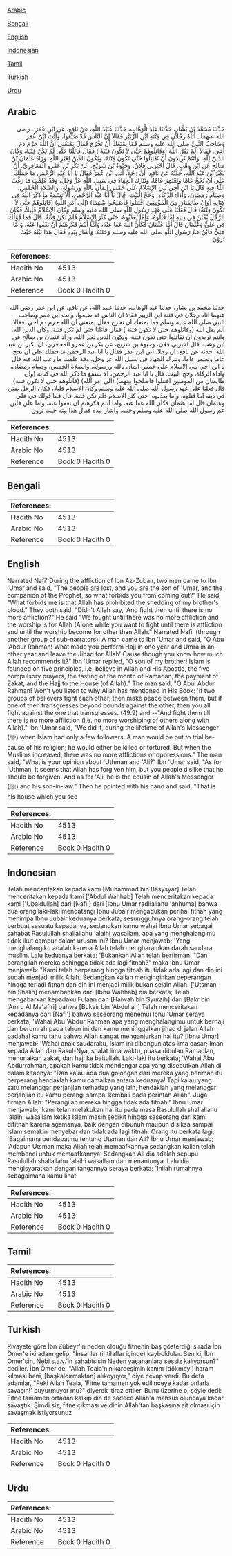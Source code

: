 [Arabic](#arabic)

[Bengali](#bengali)

[English](#english)

[Indonesian](#indonesian)

[Tamil](#tamil)

[Turkish](#turkish)

[Urdu](#urdu)

## Arabic


<div dir="rtl" lang="ar" style={{fontSize:'larger',backgroundColor:'#f8f9fa',padding:20}}>
حَدَّثَنَا مُحَمَّدُ بْنُ بَشَّارٍ، حَدَّثَنَا عَبْدُ الْوَهَّابِ، حَدَّثَنَا عُبَيْدُ اللَّهِ، عَنْ نَافِعٍ، عَنِ ابْنِ عُمَرَ ـ رضى الله عنهما ـ أَتَاهُ رَجُلاَنِ فِي فِتْنَةِ ابْنِ الزُّبَيْرِ فَقَالاَ إِنَّ النَّاسَ قَدْ ضُيِّعُوا، وَأَنْتَ ابْنُ عُمَرَ وَصَاحِبُ النَّبِيِّ صلى الله عليه وسلم فَمَا يَمْنَعُكَ أَنْ تَخْرُجَ فَقَالَ يَمْنَعُنِي أَنَّ اللَّهَ حَرَّمَ دَمَ أَخِي‏.‏ فَقَالاَ أَلَمْ يَقُلِ اللَّهُ ‏(‏وَقَاتِلُوهُمْ حَتَّى لاَ تَكُونَ فِتْنَةٌ ‏)‏ فَقَالَ قَاتَلْنَا حَتَّى لَمْ تَكُنْ فِتْنَةٌ، وَكَانَ الدِّينُ لِلَّهِ، وَأَنْتُمْ تُرِيدُونَ أَنْ تُقَاتِلُوا حَتَّى تَكُونَ فِتْنَةٌ، وَيَكُونَ الدِّينُ لِغَيْرِ اللَّهِ‏.‏ وَزَادَ عُثْمَانُ بْنُ صَالِحٍ عَنِ ابْنِ وَهْبٍ، قَالَ أَخْبَرَنِي فُلاَنٌ، وَحَيْوَةُ بْنُ شُرَيْحٍ، عَنْ بَكْرِ بْنِ عَمْرٍو الْمَعَافِرِيِّ، أَنَّ بُكَيْرَ بْنَ عَبْدِ اللَّهِ، حَدَّثَهُ عَنْ نَافِعٍ، أَنَّ رَجُلاً، أَتَى ابْنَ عُمَرَ فَقَالَ يَا أَبَا عَبْدِ الرَّحْمَنِ مَا حَمَلَكَ عَلَى أَنْ تَحُجَّ عَامًا وَتَعْتَمِرَ عَامًا، وَتَتْرُكَ الْجِهَادَ فِي سَبِيلِ اللَّهِ عَزَّ وَجَلَّ، وَقَدْ عَلِمْتَ مَا رَغَّبَ اللَّهُ فِيهِ قَالَ يَا ابْنَ أَخِي بُنِيَ الإِسْلاَمُ عَلَى خَمْسٍ إِيمَانٍ بِاللَّهِ وَرَسُولِهِ، وَالصَّلاَةِ الْخَمْسِ، وَصِيَامِ رَمَضَانَ، وَأَدَاءِ الزَّكَاةِ، وَحَجِّ الْبَيْتِ‏.‏ قَالَ يَا أَبَا عَبْدِ الرَّحْمَنِ، أَلاَ تَسْمَعُ مَا ذَكَرَ اللَّهُ فِي كِتَابِهِ ‏(‏وَإِنْ طَائِفَتَانِ مِنَ الْمُؤْمِنِينَ اقْتَتَلُوا فَأَصْلِحُوا بَيْنَهُمَا‏)‏ ‏(‏إِلَى أَمْرِ اللَّهِ‏)‏ ‏(‏قَاتِلُوهُمْ حَتَّى لاَ تَكُونَ فِتْنَةٌ‏)‏ قَالَ فَعَلْنَا عَلَى عَهْدِ رَسُولِ اللَّهِ صلى الله عليه وسلم وَكَانَ الإِسْلاَمُ قَلِيلاً، فَكَانَ الرَّجُلُ يُفْتَنُ فِي دِينِهِ إِمَّا قَتَلُوهُ، وَإِمَّا يُعَذِّبُوهُ، حَتَّى كَثُرَ الإِسْلاَمُ فَلَمْ تَكُنْ فِتْنَةٌ‏.‏ قَالَ فَمَا قَوْلُكَ فِي عَلِيٍّ وَعُثْمَانَ قَالَ أَمَّا عُثْمَانُ فَكَأَنَّ اللَّهَ عَفَا عَنْهُ، وَأَمَّا أَنْتُمْ فَكَرِهْتُمْ أَنْ تَعْفُوا عَنْهُ، وَأَمَّا عَلِيٌّ فَابْنُ عَمِّ رَسُولِ اللَّهِ صلى الله عليه وسلم وَخَتَنُهُ‏.‏ وَأَشَارَ بِيَدِهِ فَقَالَ هَذَا بَيْتُهُ حَيْثُ تَرَوْنَ‏.‏
</div>
<div style={{backgroundColor:'#f8f9fa',padding:20, marginBottom: 10}}><table> <thead> <tr> <th>References:</th> <th></th> </tr> </thead> <tbody><tr><td>Hadith No</td><td>4513</td></tr><tr><td>Arabic No</td><td>4513</td></tr><tr><td>Reference</td><td>Book 0 Hadith 0</td></tr></tbody></table></div>


<div dir="rtl" lang="ar" style={{fontSize:'larger',backgroundColor:'#f8f9fa',padding:20}}>
حدثنا محمد بن بشار، حدثنا عبد الوهاب، حدثنا عبيد الله، عن نافع، عن ابن عمر رضى الله عنهما اتاه رجلان في فتنة ابن الزبير فقالا ان الناس قد ضيعوا، وانت ابن عمر وصاحب النبي صلى الله عليه وسلم فما يمنعك ان تخرج فقال يمنعني ان الله حرم دم اخي. فقالا الم يقل الله (وقاتلوهم حتى لا تكون فتنة ) فقال قاتلنا حتى لم تكن فتنة، وكان الدين لله، وانتم تريدون ان تقاتلوا حتى تكون فتنة، ويكون الدين لغير الله. وزاد عثمان بن صالح عن ابن وهب، قال اخبرني فلان، وحيوة بن شريح، عن بكر بن عمرو المعافري، ان بكير بن عبد الله، حدثه عن نافع، ان رجلا، اتى ابن عمر فقال يا ابا عبد الرحمن ما حملك على ان تحج عاما وتعتمر عاما، وتترك الجهاد في سبيل الله عز وجل، وقد علمت ما رغب الله فيه قال يا ابن اخي بني الاسلام على خمس ايمان بالله ورسوله، والصلاة الخمس، وصيام رمضان، واداء الزكاة، وحج البيت. قال يا ابا عبد الرحمن، الا تسمع ما ذكر الله في كتابه (وان طايفتان من المومنين اقتتلوا فاصلحوا بينهما) (الى امر الله) (قاتلوهم حتى لا تكون فتنة) قال فعلنا على عهد رسول الله صلى الله عليه وسلم وكان الاسلام قليلا، فكان الرجل يفتن في دينه اما قتلوه، واما يعذبوه، حتى كثر الاسلام فلم تكن فتنة. قال فما قولك في علي وعثمان قال اما عثمان فكان الله عفا عنه، واما انتم فكرهتم ان تعفوا عنه، واما علي فابن عم رسول الله صلى الله عليه وسلم وختنه. واشار بيده فقال هذا بيته حيث ترون
</div>
<div style={{backgroundColor:'#f8f9fa',padding:20, marginBottom: 10}}><table> <thead> <tr> <th>References:</th> <th></th> </tr> </thead> <tbody><tr><td>Hadith No</td><td>4513</td></tr><tr><td>Arabic No</td><td>4513</td></tr><tr><td>Reference</td><td>Book 0 Hadith 0</td></tr></tbody></table></div>

## Bengali


<div dir="ltr" lang="bn" style={{fontSize:'larger',backgroundColor:'#f8f9fa',padding:20}}>

</div>
<div style={{backgroundColor:'#f8f9fa',padding:20, marginBottom: 10}}><table> <thead> <tr> <th>References:</th> <th></th> </tr> </thead> <tbody><tr><td>Hadith No</td><td>4513</td></tr><tr><td>Arabic No</td><td>4513</td></tr><tr><td>Reference</td><td>Book 0 Hadith 0</td></tr></tbody></table></div>

## English


<div dir="ltr" lang="en" style={{fontSize:'larger',backgroundColor:'#f8f9fa',padding:20}}>
Narrated Nafi':During the affliction of Ibn Az-Zubair, two men came to Ibn 'Umar and said, "The people are lost, and you are the son of 'Umar, and the companion of the Prophet, so what forbids you from coming out?" He said, "What forbids me is that Allah has prohibited the shedding of my brother's blood." They both said, "Didn't Allah say, 'And fight then until there is no more affliction?" He said "We fought until there was no more affliction and the worship is for Allah (Alone while you want to fight until there is affliction and until the worship become for other than Allah." Narrated Nafi' (through another group of sub-narrators): A man came to Ibn 'Umar and said, "O Abu 'Abdur Rahman! What made you perform Hajj in one year and Umra in another year and leave the Jihad for Allah' Cause though you know how much Allah recommends it?" Ibn 'Umar replied, "O son of my brother! Islam is founded on five principles, i.e. believe in Allah and His Apostle, the five compulsory prayers, the fasting of the month of Ramadan, the payment of Zakat, and the Hajj to the House (of Allah)." The man said, "O Abu 'Abdur Rahman! Won't you listen to why Allah has mentioned in His Book: 'If two groups of believers fight each other, then make peace between them, but if one of then transgresses beyond bounds against the other, then you all fight against the one that transgresses. (49.9) and:--"And fight them till there is no more affliction (i.e. no more worshiping of others along with Allah)." Ibn 'Umar said, "We did it, during the lifetime of Allah's Messenger (ﷺ) when Islam had only a few followers. A man would be put to trial because of his religion; he would either be killed or tortured. But when the Muslims increased, there was no more afflictions or oppressions." The man said, "What is your opinion about 'Uthman and 'Ali?" Ibn 'Umar said, "As for 'Uthman, it seems that Allah has forgiven him, but you people dislike that he should be forgiven. And as for 'Ali, he is the cousin of Allah's Messenger (ﷺ) and his son-in-law." Then he pointed with his hand and said, "That is his house which you see
</div>
<div style={{backgroundColor:'#f8f9fa',padding:20, marginBottom: 10}}><table> <thead> <tr> <th>References:</th> <th></th> </tr> </thead> <tbody><tr><td>Hadith No</td><td>4513</td></tr><tr><td>Arabic No</td><td>4513</td></tr><tr><td>Reference</td><td>Book 0 Hadith 0</td></tr></tbody></table></div>

## Indonesian


<div dir="ltr" lang="id" style={{fontSize:'larger',backgroundColor:'#f8f9fa',padding:20}}>
Telah menceritakan kepada kami [Muhammad bin Basysyar] Telah menceritakan kepada kami ['Abdul Wahhab] Telah menceritakan kepada kami ['Ubaidullah] dari [Nafi'] dari [Ibnu Umar radliallahu 'anhuma] bahwa dua orang laki-laki mendatangi Ibnu Jubair mengadukan perihal fitnah yang menimpa Ibnu Jubair keduanya berkata; sesungguhnya orang-orang telah berbuat sesuatu kepadanya, sedangkan kamu wahai Ibnu Umar sebagai sahabat Rasulullah shallallahu 'alaihi wasallam, apa yang menghalangimu tidak ikut campur dalam urusan ini? Ibnu Umar menjawab; 'Yang menghalangiku adalah karena Allah telah mengharamkan darah saudara muslim. Lalu keduanya berkata; 'Bukankah Allah telah berfirman: "Dan perangilah mereka sehingga tidak ada lagi fitnah?" maka Ibnu Umar menjawab: "Kami telah berperang hingga fitnah itu tidak ada lagi dan din ini sudah menjadi milik Allah. Sedangkan kalian menginginkan peperangan hingga terjadi fitnah dan din ini menjadi milik bukan selain Allah. ['Utsman bin Shalih] menambahkan dari [Ibnu Wahhab] dia berkata; Telah mengabarkan kepadaku Fulaan dan [Haiwah bin Syuraih] dari [Bakr bin 'Amru Al Ma'afiri] bahwa [Bukair bin 'Abdullah] Telah menceritakan kepadanya dari [Nafi'] bahwa seseorang menemui Ibnu 'Umar seraya berkata; 'Wahai Abu 'Abdur Rahman apa yang menghalangimu untuk berhaji dan berumrah pada tahun ini dan kamu meninggalkan jihad di jalan Allah padahal kamu tahu bahwa Allah sangat menganjurkan hal itu? [Ibnu Umar] menjawab; 'Wahai anak saudaraku, Islam ini dibangun atas lima dasar; Iman kepada Allah dan Rasul-Nya, shalat lima waktu, puasa dibulan Ramadlan, menunaikan zakat, dan haji ke baitullah. Laki-laki itu berkata; 'Wahai Abu Abdurrahman, apakah kamu tidak mendengar apa yang disebutkan Allah di dalam kitabnya: "Dan kalau ada dua golongan dari mereka yang beriman itu berperang hendaklah kamu damaikan antara keduanya! Tapi kalau yang satu melanggar perjanjian terhadap yang lain, hendaklah yang melanggar perjanjian itu kamu perangi sampai kembali pada perintah Allah". Juga firman Allah: "Perangilah mereka hingga tidak ada fitnah." Ibnu Umar menjawab; 'kami telah melakukan hal itu pada masa Rasulullah shallallahu 'alaihi wasallam ketika Islam masih sedikit hingga seseorang dari kami difitnah karena agamanya, baik dengan dibunuh maupun disiksa sampai Islam semakin menyebar dan tidak ada lagi fitnah. Orang itu berkata lagi; 'Bagaimana pendapatmu tentang Utsman dan Ali? Ibnu Umar menjawab; 'Adapun Utsman maka Allah telah memaafkannya sedangkan kalian telah membenci untuk memaafkannya. Sedangkan Ali dia adalah sepupu Rasulullah shallallahu 'alaihi wasallam dan menantunya. Lalu dia mengisyaratkan dengan tangannya seraya berkata; 'Inilah rumahnya sebagaimana kamu lihat
</div>
<div style={{backgroundColor:'#f8f9fa',padding:20, marginBottom: 10}}><table> <thead> <tr> <th>References:</th> <th></th> </tr> </thead> <tbody><tr><td>Hadith No</td><td>4513</td></tr><tr><td>Arabic No</td><td>4513</td></tr><tr><td>Reference</td><td>Book 0 Hadith 0</td></tr></tbody></table></div>

## Tamil


<div dir="ltr" lang="ta" style={{fontSize:'larger',backgroundColor:'#f8f9fa',padding:20}}>

</div>
<div style={{backgroundColor:'#f8f9fa',padding:20, marginBottom: 10}}><table> <thead> <tr> <th>References:</th> <th></th> </tr> </thead> <tbody><tr><td>Hadith No</td><td>4513</td></tr><tr><td>Arabic No</td><td>4513</td></tr><tr><td>Reference</td><td>Book 0 Hadith 0</td></tr></tbody></table></div>

## Turkish


<div dir="ltr" lang="tr" style={{fontSize:'larger',backgroundColor:'#f8f9fa',padding:20}}>
Rivayete göre İbn Zübeyr'in neden olduğu fitnenin baş gösterdiği sırada İbn Ömer'e iki adam gelip, "İnsanlar (ihtilaflar içinde) kayboldular. Sen ki, İbn Ömer'sin, Nebi s.a.v.’in sahabisisin Neden yaşananlara sessiz kalıyorsun?" dediler. İbn Ömer de, "Allah Teala'nın kardeşimin kanını (dökmeyi) haram kılması beni, [başkaldırmaktan] alıkoyuyor," diye cevap verdi. Bu defa adamlar, "Peki Allah Teala, 'Fitne tamamen yok edilinceye kadar onlarla savaşın!' buyurmuyor mu?" diyerek itiraz ettiler. Bunu üzerine o, şöyle dedi: Fitne tamamen ortadan kalkıp din de sadece Allah'a mahsus oluncaya kadar savaştık. Şimdi siz, fitne çıkması ve dinin Allah'tan başkasına ait olması için savaşmak istiyorsunuz
</div>
<div style={{backgroundColor:'#f8f9fa',padding:20, marginBottom: 10}}><table> <thead> <tr> <th>References:</th> <th></th> </tr> </thead> <tbody><tr><td>Hadith No</td><td>4513</td></tr><tr><td>Arabic No</td><td>4513</td></tr><tr><td>Reference</td><td>Book 0 Hadith 0</td></tr></tbody></table></div>

## Urdu


<div dir="rtl" lang="ur" style={{fontSize:'larger',backgroundColor:'#f8f9fa',padding:20}}>

</div>
<div style={{backgroundColor:'#f8f9fa',padding:20, marginBottom: 10}}><table> <thead> <tr> <th>References:</th> <th></th> </tr> </thead> <tbody><tr><td>Hadith No</td><td>4513</td></tr><tr><td>Arabic No</td><td>4513</td></tr><tr><td>Reference</td><td>Book 0 Hadith 0</td></tr></tbody></table></div>